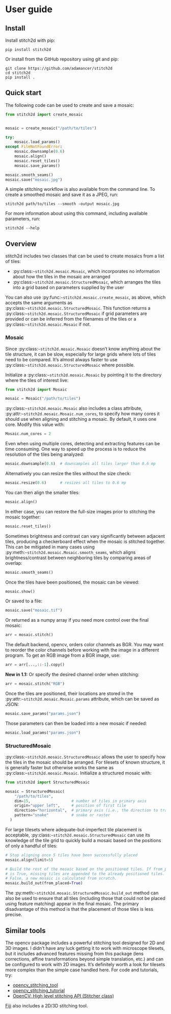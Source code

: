 User guide
==========

Install
-------

Install stitch2d with pip:

    pip install stitch2d

Or install from the GitHub repository using git and pip:

    git clone https://github.com/adamancer/stitch2d
    cd stitch2d
    pip install .

Quick start
-----------

The following code can be used to create and save a mosaic:

``` python
from stitch2d import create_mosaic


mosaic = create_mosaic("/path/to/tiles")

try:
    mosaic.load_params()
except FileNotFoundError:
    mosaic.downsample(0.6)
    mosaic.align()
    mosaic.reset_tiles()
    mosaic.save_params()

mosaic.smooth_seams()
mosaic.save("mosaic.jpg")
```

A simple stitching workflow is also available from the command line. To
create a smoothed mosaic and save it as a JPEG, run:

    stitch2d path/to/tiles --smooth -output mosaic.jpg

For more information about using this command, including available
parameters, run:

    stitch2d --help

Overview
--------

stitch2d includes two classes that can be used to create mosaics from a
list of tiles:

-   :py:class:`~stitch2d.mosaic.Mosaic`, which incorporates no
    information about how the tiles in the mosaic are arranged
-   :py:class:`~stitch2d.mosaic.StructuredMosaic`, which arranges the
    tiles into a grid based on parameters supplied by the user

You can also use :py:func:`~stitch2d.mosaic.create_mosaic`, as above,
which accepts the same arguments as
:py:class:`~stitch2d.mosaic.StructuredMosaic`. This function returns a
:py:class:`~stitch2d.mosaic.StructuredMosaic` if grid parameters are
provided or can be inferred from the filenames of the tiles or a
:py:class:`~stitch2d.mosaic.Mosaic` if not.

### Mosaic

Since :py:class:`~stitch2d.mosaic.Mosaic` doesn’t know anything about
the tile structure, it can be slow, especially for large grids where
lots of tiles need to be compared. It’s almost always faster to use
:py:class:`~stitch2d.mosaic.StructuredMosaic` where possible.

Initialize a :py:class:`~stitch2d.mosaic.Mosaic` by pointing it to the
directory where the tiles of interest live:

``` python
from stitch2d import Mosaic

mosaic = Mosaic("/path/to/tiles")
```

:py:class:`~stitch2d.mosaic.Mosaic` also includes a class attribute,
:py:attr:`~stitch2d.mosaic.Mosaic.num_cores`, to specify how many cores
it should use when aligning and stitching a mosaic. By default, it uses
one core. Modify this value with:

``` python
Mosaic.num_cores = 2
```

Even when using multiple cores, detecting and extracting features can be
time consuming. One way to speed up the process is to reduce the
resolution of the tiles being analyzed:

``` python
mosaic.downsample(0.6)  # downsamples all tiles larger than 0.6 mp
```

Alternatively you can resize the tiles without the size check:

``` python
mosaic.resize(0.6)      # resizes all tiles to 0.6 mp
```

You can then align the smaller tiles:

``` python
mosaic.align()
```

In either case, you can restore the full-size images prior to stitching
the mosaic together:

``` python
mosaic.reset_tiles()
```

Sometimes brightness and contrast can vary significantly between
adjacent tiles, producing a checkerboard effect when the mosaic is
stitched together. This can be mitigated in many cases using
:py:meth:`~stitch2d.mosaic.Mosaic.smooth_seams`, which aligns
brightness/contrast between neighboring tiles by comparing areas of
overlap:

``` python
mosaic.smooth_seams()
```

Once the tiles have been positioned, the mosaic can be viewed:

``` python
mosaic.show()
```

Or saved to a file:

``` python
mosaic.save("mosaic.tif")
```

Or returned as a numpy array if you need more control over the final
mosaic:

``` python
arr = mosaic.stitch()
```

The default backend, opencv, orders color channels as BGR. You may want
to reorder the color channels before working with the image in a
different program. To get an RGB image from a BGR image, use:

``` python
arr = arr[...,::-1].copy()
```

**New in 1.1:** Or specify the desired channel order when stitching:

``` python
arr = mosaic.stitch("RGB")
```

Once the tiles are positioned, their locations are stored in the
:py:attr:`~stitch2d.mosaic.Mosaic.params` attribute, which can be saved
as JSON:

``` python
mosaic.save_params("params.json")
```

Those parameters can then be loaded into a new mosaic if needed:

``` python
mosaic.load_params("params.json")
```

### StructuredMosaic

:py:class:`~stitch2d.mosaic.StructuredMosaic` allows the user to specify
how the tiles in the mosaic should be arranged. For tilesets of known
structure, it is generally faster but otherwise works the same as
:py:class:`~stitch2d.mosaic.Mosaic`. Initialize a structured mosaic
with:

``` python
from stitch2d import StructuredMosaic

mosaic = StructuredMosaic(
    "/path/to/tiles",
    dim=15,                  # number of tiles in primary axis
    origin="upper left",     # position of first tile
    direction="horizontal",  # primary axis (i.e., the direction to traverse first)
    pattern="snake"          # snake or raster
  )
```

For large tilesets where adequate-but-imperfect tile placement is
acceptable, :py:class:`~stitch2d.mosaic.StructuredMosaic` can use its
knowledge of the tile grid to quickly build a mosaic based on the
positions of only a handful of tiles:

``` python
# Stop aligning once 5 tiles have been successfully placed
mosaic.align(limit=5)

# Build the rest of the mosaic based on the positioned tiles. If from_placed
# is True, missing tiles are appended to the already positioned tiles. If
# False, a new mosaic is calculated from scratch.
mosaic.build_out(from_placed=True)
```

The :py:meth:`~stitch2d.mosaic.StructuredMosaic.build_out` method can
also be used to ensure that all tiles (including those that could not be
placed using feature matching) appear in the final mosaic. The primary
disadvantage of this method is that the placement of those tiles is less
precise.

Similar tools
-------------

The opencv package includes a powerful stitching tool designed for 2D
and 3D images. I didn’t have any luck getting it to work with microscope
tilesets, but it includes advanced features missing from this package
(lens corrections, affine transformations beyond simple translation,
etc.) and can be configured to work with 2D images. It’s definitely
worth a look for tilesets more complex than the simple case handled
here. For code and tutorials, try:

-   [opencv_stitching_tool](https://github.com/opencv/opencv/tree/4.x/apps/opencv_stitching_tool)
-   [opencv_stitching_tutorial](https://github.com/lukasalexanderweber/opencv_stitching_tutorial)
-   [OpenCV: High level stitching API (Stitcher
    class)](https://docs.opencv.org/4.x/d8/d19/tutorial_stitcher.html)

[Fiji](https://imagej.net/software/fiji/) also includes a 2D/3D
stitching tool.
